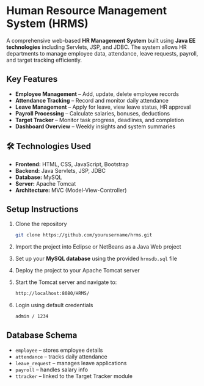 
# Human Resource Management System (HRMS)

A comprehensive web-based **HR Management System** built using **Java EE technologies** including Servlets, JSP, and JDBC. The system allows HR departments to manage employee data, attendance, leave requests, payroll, and target tracking efficiently.

##  Key Features

-  **Employee Management** – Add, update, delete employee records  
-  **Attendance Tracking** – Record and monitor daily attendance  
-  **Leave Management** – Apply for leave, view leave status, HR approval  
-  **Payroll Processing** – Calculate salaries, bonuses, deductions  
-  **Target Tracker** – Monitor task progress, deadlines, and completion  
-  **Dashboard Overview** – Weekly insights and system summaries  

## 🛠 Technologies Used

- **Frontend:** HTML, CSS, JavaScript, Bootstrap  
- **Backend:** Java Servlets, JSP, JDBC  
- **Database:** MySQL  
- **Server:** Apache Tomcat  
- **Architecture:** MVC (Model-View-Controller)


## Setup Instructions

1. Clone the repository  
   ```sh
   git clone https://github.com/yourusername/hrms.git

2. Import the project into Eclipse or NetBeans as a Java Web project

3. Set up your **MySQL database** using the provided `hrmsdb.sql` file

4. Deploy the project to your Apache Tomcat server

5. Start the Tomcat server and navigate to:  
   ```sh
   http://localhost:8080/HRMS/
6. Login using default credentials
   ```sh
   admin / 1234

## Database Schema

- `employee` – stores employee details  
- `attendance` – tracks daily attendance  
- `leave_request` – manages leave applications  
- `payroll` – handles salary info  
- `ttracker` – linked to the Target Tracker module


